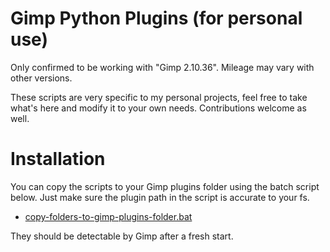 # Gimp Python Plugins (for personal use)

Only confirmed to be working with "Gimp 2.10.36". Mileage may vary with other versions.

These scripts are very specific to my personal projects, feel free to take what's here and modify it to your own needs. Contributions welcome as well.

# Installation

You can copy the scripts to your Gimp plugins folder using the batch script below.  Just make sure the plugin path in the script is accurate to your fs.

* [copy-folders-to-gimp-plugins-folder.bat](copy-folders-to-gimp-plugins-folder.bat)

They should be detectable by Gimp after a fresh start.
